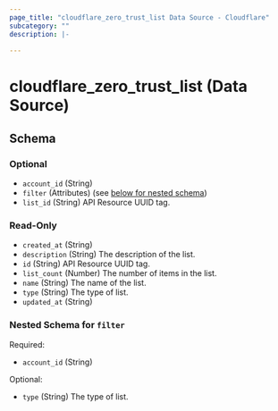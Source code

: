 ```yaml
---
page_title: "cloudflare_zero_trust_list Data Source - Cloudflare"
subcategory: ""
description: |-
  
---
```


# cloudflare_zero_trust_list (Data Source)




<!-- schema generated by tfplugindocs -->
## Schema

### Optional

- `account_id` (String)
- `filter` (Attributes) (see [below for nested schema](#nestedatt--filter))
- `list_id` (String) API Resource UUID tag.

### Read-Only

- `created_at` (String)
- `description` (String) The description of the list.
- `id` (String) API Resource UUID tag.
- `list_count` (Number) The number of items in the list.
- `name` (String) The name of the list.
- `type` (String) The type of list.
- `updated_at` (String)

<a id="nestedatt--filter"></a>
### Nested Schema for `filter`

Required:

- `account_id` (String)

Optional:

- `type` (String) The type of list.



